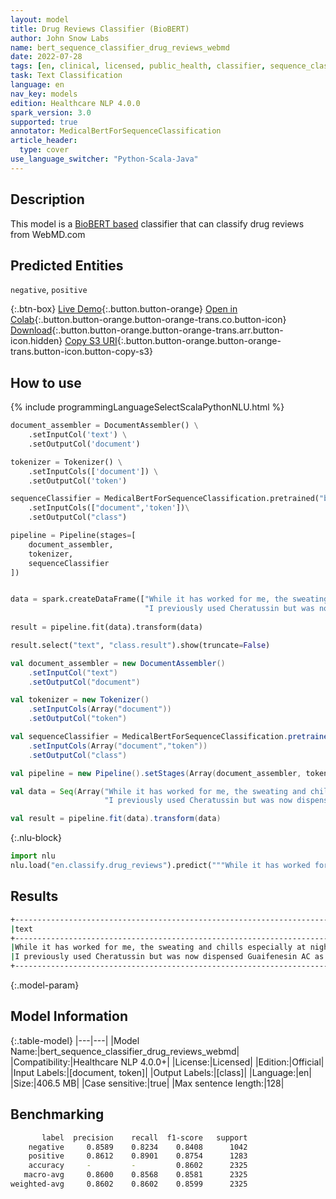 ```yaml
---
layout: model
title: Drug Reviews Classifier (BioBERT)
author: John Snow Labs
name: bert_sequence_classifier_drug_reviews_webmd
date: 2022-07-28
tags: [en, clinical, licensed, public_health, classifier, sequence_classification, drug, review]
task: Text Classification
language: en
nav_key: models
edition: Healthcare NLP 4.0.0
spark_version: 3.0
supported: true
annotator: MedicalBertForSequenceClassification
article_header:
  type: cover
use_language_switcher: "Python-Scala-Java"
---
```


## Description

This model is a [BioBERT based](https://github.com/dmis-lab/biobert) classifier that can classify drug reviews from WebMD.com

## Predicted Entities

`negative`, `positive`

{:.btn-box}
[Live Demo](https://demo.johnsnowlabs.com/healthcare/PUBLIC_HEALTH_CHANGE_DRUG_TREATMENT/){:.button.button-orange}
[Open in Colab](https://colab.research.google.com/github/JohnSnowLabs/spark-nlp-workshop/blob/master/tutorials/streamlit_notebooks/healthcare/PUBLIC_HEALTH_MB4SC.ipynb){:.button.button-orange.button-orange-trans.co.button-icon}
[Download](https://s3.amazonaws.com/auxdata.johnsnowlabs.com/clinical/models/bert_sequence_classifier_drug_reviews_webmd_en_4.0.0_3.0_1659008484818.zip){:.button.button-orange.button-orange-trans.arr.button-icon.hidden}
[Copy S3 URI](s3://auxdata.johnsnowlabs.com/clinical/models/bert_sequence_classifier_drug_reviews_webmd_en_4.0.0_3.0_1659008484818.zip){:.button.button-orange.button-orange-trans.button-icon.button-copy-s3}

## How to use



<div class="tabs-box" markdown="1">
{% include programmingLanguageSelectScalaPythonNLU.html %}

```python
document_assembler = DocumentAssembler() \
    .setInputCol('text') \
    .setOutputCol('document')

tokenizer = Tokenizer() \
    .setInputCols(['document']) \
    .setOutputCol('token')

sequenceClassifier = MedicalBertForSequenceClassification.pretrained("bert_sequence_classifier_drug_reviews_webmd", "en", "clinical/models")\
    .setInputCols(["document",'token'])\
    .setOutputCol("class")

pipeline = Pipeline(stages=[
    document_assembler, 
    tokenizer,
    sequenceClassifier
])


data = spark.createDataFrame(["While it has worked for me, the sweating and chills especially at night when trying to sleep are very off putting and I am not sure if I will stick with it very much longer. My eyese no longer feel like there is something in them and my mouth is definitely not as dry as before but the side effects are too invasive for my liking.",
                              "I previously used Cheratussin but was now dispensed Guaifenesin AC as a cheaper alternative. This stuff does n t work as good as Cheratussin and taste like cherry flavored sugar water."], StringType()).toDF("text")
                               
result = pipeline.fit(data).transform(data)

result.select("text", "class.result").show(truncate=False)
```
```scala
val document_assembler = new DocumentAssembler() 
    .setInputCol("text") 
    .setOutputCol("document")

val tokenizer = new Tokenizer()
    .setInputCols(Array("document"))
    .setOutputCol("token")

val sequenceClassifier = MedicalBertForSequenceClassification.pretrained("bert_sequence_classifier_drug_reviews_webmd", "en", "clinical/models")
    .setInputCols(Array("document","token"))
    .setOutputCol("class")

val pipeline = new Pipeline().setStages(Array(document_assembler, tokenizer, sequenceClassifier))

val data = Seq(Array("While it has worked for me, the sweating and chills especially at night when trying to sleep are very off putting and I am not sure if I will stick with it very much longer. My eyese no longer feel like there is something in them and my mouth is definitely not as dry as before but the side effects are too invasive for my liking.",
                     "I previously used Cheratussin but was now dispensed Guaifenesin AC as a cheaper alternative. This stuff does n t work as good as Cheratussin and taste like cherry flavored sugar water.")).toDS.toDF("text")

val result = pipeline.fit(data).transform(data)
```


{:.nlu-block}
```python
import nlu
nlu.load("en.classify.drug_reviews").predict("""While it has worked for me, the sweating and chills especially at night when trying to sleep are very off putting and I am not sure if I will stick with it very much longer. My eyese no longer feel like there is something in them and my mouth is definitely not as dry as before but the side effects are too invasive for my liking.""")
```

</div>

## Results

```bash
+------------------------------------------------------------------------------------------------------------------------------------------------------------------------------------------------------------------------------------------------------------------------------------------------------------------------------------------+----------+
|text                                                                                                                                                                                                                                                                                                                                      |result    |
+------------------------------------------------------------------------------------------------------------------------------------------------------------------------------------------------------------------------------------------------------------------------------------------------------------------------------------------+----------+
|While it has worked for me, the sweating and chills especially at night when trying to sleep are very off putting and I am not sure if I will stick with it very much longer. My eyese no longer feel like there is something in them and my mouth is definitely not as dry as before but the side effects are too invasive for my liking.|[negative]|
|I previously used Cheratussin but was now dispensed Guaifenesin AC as a cheaper alternative. This stuff does n t work as good as Cheratussin and taste like cherry flavored sugar water .                                                                                                                                                 |[positive]|
+------------------------------------------------------------------------------------------------------------------------------------------------------------------------------------------------------------------------------------------------------------------------------------------------------------------------------------------+----------+
```

{:.model-param}
## Model Information

{:.table-model}
|---|---|
|Model Name:|bert_sequence_classifier_drug_reviews_webmd|
|Compatibility:|Healthcare NLP 4.0.0+|
|License:|Licensed|
|Edition:|Official|
|Input Labels:|[document, token]|
|Output Labels:|[class]|
|Language:|en|
|Size:|406.5 MB|
|Case sensitive:|true|
|Max sentence length:|128|

## Benchmarking

```bash
       label  precision    recall  f1-score   support
    negative     0.8589    0.8234    0.8408      1042
    positive     0.8612    0.8901    0.8754      1283
    accuracy     -         -         0.8602      2325
   macro-avg     0.8600    0.8568    0.8581      2325
weighted-avg     0.8602    0.8602    0.8599      2325
```